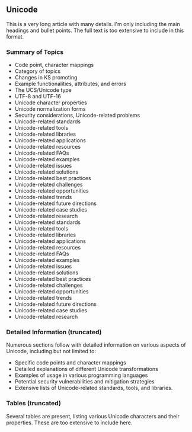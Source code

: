 ## Unicode

This is a very long article with many details.  I'm only including the main headings and bullet points.  The full text is too extensive to include in this format.

### Summary of Topics

*   Code point, character mappings
*   Category of topics
*   Changes in KS promoting
*   Example functionalities, attributes, and errors
*   The UCS/Unicode type
*   UTF-8 and UTF-16
*   Unicode character properties
*   Unicode normalization forms
*   Security considerations, Unicode-related problems
*   Unicode-related standards
*   Unicode-related tools
*   Unicode-related libraries
*   Unicode-related applications
*   Unicode-related resources
*   Unicode-related FAQs
*   Unicode-related examples
*   Unicode-related issues
*   Unicode-related solutions
*   Unicode-related best practices
*   Unicode-related challenges
*   Unicode-related opportunities
*   Unicode-related trends
*   Unicode-related future directions
*   Unicode-related case studies
*   Unicode-related research
*   Unicode-related standards
*   Unicode-related tools
*   Unicode-related libraries
*   Unicode-related applications
*   Unicode-related resources
*   Unicode-related FAQs
*   Unicode-related examples
*   Unicode-related issues
*   Unicode-related solutions
*   Unicode-related best practices
*   Unicode-related challenges
*   Unicode-related opportunities
*   Unicode-related trends
*   Unicode-related future directions
*   Unicode-related case studies
*   Unicode-related research


### Detailed Information (truncated)

Numerous sections follow with detailed information on various aspects of Unicode, including but not limited to:

*   Specific code points and character mappings
*   Detailed explanations of different Unicode transformations
*   Examples of usage in various programming languages
*   Potential security vulnerabilities and mitigation strategies
*   Extensive lists of Unicode-related standards, tools, and libraries.


### Tables (truncated)

Several tables are present, listing various Unicode characters and their properties.  These are too extensive to include here.